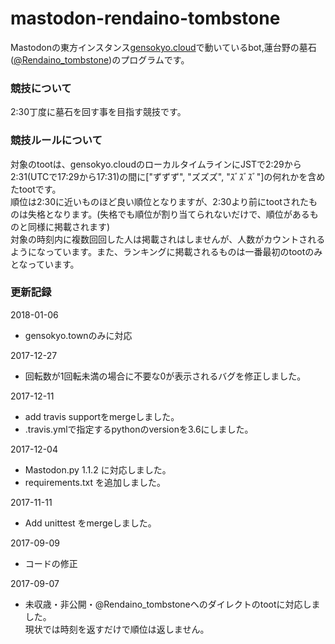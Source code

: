 # mastodon-rendaino-tombstone

Mastodonの東方インスタンス[gensokyo.cloud](https://gensokyo.cloud)で動いているbot,蓮台野の墓石([@Rendaino_tombstone](https://gensokyo.cloud/@Rendaino_tombstone))のプログラムです。

### 競技について

2:30丁度に墓石を回す事を目指す競技です。</br>

### 競技ルールについて

対象のtootは、gensokyo.cloudのローカルタイムラインにJSTで2:29から2:31(UTCで17:29から17:31)の間に["ずずず", "ズズズ", "ｽﾞｽﾞｽﾞ"]の何れかを含めたtootです。</br>
順位は2:30に近いものほど良い順位となりますが、2:30より前にtootされたものは失格となります。(失格でも順位が割り当てられないだけで、順位があるものと同様に掲載されます)</br>
対象の時刻内に複数回回した人は掲載されはしませんが、人数がカウントされるようになっています。また、ランキングに掲載されるものは一番最初のtootのみとなっています。</br>

### 更新記録

2018-01-06
- gensokyo.townのみに対応

2017-12-27
- 回転数が1回転未満の場合に不要な0が表示されるバグを修正しました。

2017-12-11
- add travis supportをmergeしました。
- .travis.ymlで指定するpythonのversionを3.6にしました。

2017-12-04
- Mastodon.py 1.1.2 に対応しました。
- requirements.txt を追加しました。

2017-11-11
- Add unittest をmergeしました。

2017-09-09
- コードの修正

2017-09-07
- 未収歳・非公開・@Rendaino_tombstoneへのダイレクトのtootに対応しました。</br>現状では時刻を返すだけで順位は返しません。
